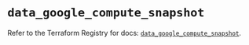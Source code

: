 # `data_google_compute_snapshot`

Refer to the Terraform Registry for docs: [`data_google_compute_snapshot`](https://registry.terraform.io/providers/hashicorp/google/6.49.0/docs/data-sources/compute_snapshot).
